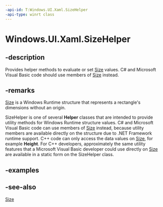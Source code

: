 ```yaml
---
-api-id: T:Windows.UI.Xaml.SizeHelper
-api-type: winrt class
---
```


<!-- Class syntax.
public class SizeHelper : Windows.UI.Xaml.ISizeHelper
-->

# Windows.UI.Xaml.SizeHelper

## -description

Provides helper methods to evaluate or set [Size](../windows.foundation/size.md) values. C# and Microsoft Visual Basic code should use members of [Size](../windows.foundation/size.md) instead.



## -remarks

 [Size](../windows.foundation/size.md) is a Windows Runtime structure that represents a rectangle's dimensions without an origin.

SizeHelper is one of several **Helper** classes that are intended to provide utility methods for Windows Runtime structure values. C# and Microsoft Visual Basic code can use members of [Size](../windows.foundation/size.md) instead, because utility members are available directly on the structure due to .NET Framework runtime support. C++ code can only access the data values on [Size](../windows.foundation/size.md), for example **Height**. For C++ developers, approximately the same utility features that a Microsoft Visual Basic developer could use directly on [Size](../windows.foundation/size.md) are available in a static form on the SizeHelper class.

## -examples

## -see-also

[Size](../windows.foundation/size.md)
